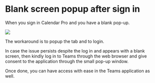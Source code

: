 # Blank screen popup after sign in

<p class="no-margin">When you sign in Calendar Pro and you have a blank pop-up.</p>
<p class="no-margin"></p>
<div class="intercom-container"><img src="/assets/img/teams-pro/7_1.png"></div>
 <p class="no-margin"></p>
  <p class="no-margin">The workaround is to popup the tab and to login.</p>
<p class="no-margin">In case the issue persists despite the log in and appears with a blank screen, then kindly log in to Teams through the web browser and give consent to the application through the small pop-up window.</p>
 <p class="no-margin">Once done, you can have access with ease in the Teams application as well.</p>
  <p class="no-margin"></p>


<Intercom />
<Hubspot />
<Clarity />
<GoogleAnalytics />
